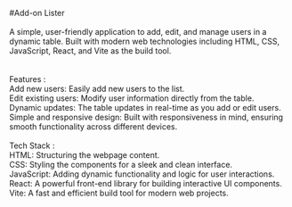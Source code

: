 #Add-on Lister<br>
<br>
A simple, user-friendly application to add, edit, and manage users in a dynamic table. Built with modern web technologies including HTML, CSS, JavaScript, React, and Vite as the build tool.<br>
<br>
<br>
Features :<br>
        Add new users: Easily add new users to the list. <br>
        Edit existing users: Modify user information directly from the table.<br>
        Dynamic updates: The table updates in real-time as you add or edit users.<br>
        Simple and responsive design: Built with responsiveness in mind, ensuring smooth functionality across different devices.<br>
<br>
Tech Stack :<br>
        HTML: Structuring the webpage content.<br>
        CSS: Styling the components for a sleek and clean interface.<br>
        JavaScript: Adding dynamic functionality and logic for user interactions.<br>
        React: A powerful front-end library for building interactive UI components.<br>
        Vite: A fast and efficient build tool for modern web projects.<br>
